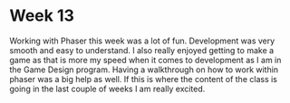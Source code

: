 # Week 13
Working with Phaser this week was a lot of fun. Development was very smooth and easy to understand. I also really enjoyed getting to make a game as that is more my speed when it comes to development as I am in the Game Design program. Having a walkthrough on how to work within phaser was a big help as well. If this is where the content of the class is going in the last couple of weeks I am really excited.